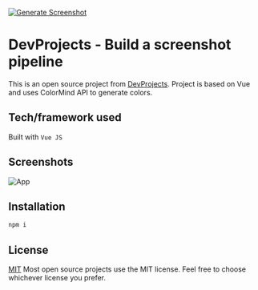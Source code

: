[![Generate Screenshot](https://github.com/myusf01/color-palette/actions/workflows/takeSS.yml/badge.svg?branch=main)](https://github.com/myusf01/color-palette/actions/workflows/takeSS.yml)

# DevProjects - Build a screenshot pipeline

This is an open source project from [DevProjects](http://www.codementor.io/projects).
Project is based on Vue and uses ColorMind API to generate colors.

## Tech/framework used

Built with `Vue JS`

## Screenshots

![App](https://mysf-sspipe.s3.eu-central-1.amazonaws.com/color-palette.png?)

## Installation

```bash
npm i
```

## License

[MIT](https://choosealicense.com/licenses/mit/)
Most open source projects use the MIT license. Feel free to choose whichever license you prefer.
